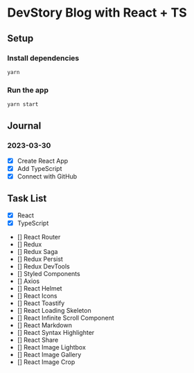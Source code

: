 # DevStory Blog with React + TS

## Setup

### Install dependencies

```bash
yarn
```

### Run the app

```bash
yarn start
```

## Journal

### 2023-03-30

- [x] Create React App
- [x] Add TypeScript
- [x] Connect with GitHub

## Task List

- [x] React
- [x] TypeScript
- [] React Router
- [] Redux
- [] Redux Saga
- [] Redux Persist
- [] Redux DevTools
- [] Styled Components
- [] Axios
- [] React Helmet
- [] React Icons
- [] React Toastify
- [] React Loading Skeleton
- [] React Infinite Scroll Component
- [] React Markdown
- [] React Syntax Highlighter
- [] React Share
- [] React Image Lightbox
- [] React Image Gallery
- [] React Image Crop

